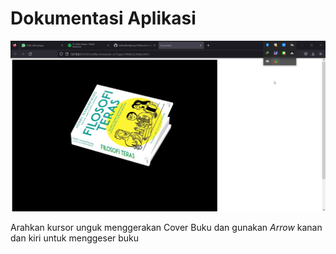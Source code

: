 <h1>Dokumentasi Aplikasi</h1>
<img src="./Screenshoot/firefox_ErZ9VrJFL9.png" alt="" widht="4rem">
<br>
<p>Arahkan kursor unguk menggerakan Cover Buku dan gunakan <i>Arrow</i> kanan dan kiri untuk menggeser buku</p>
